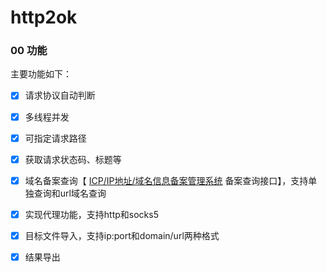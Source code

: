 # http2ok

### 00 功能

主要功能如下：

- [x] 请求协议自动判断
- [x] 多线程并发
- [x] 可指定请求路径
- [x] 获取请求状态码、标题等
- [x] 域名备案查询【 [ICP/IP地址/域名信息备案管理系统](https://beian.miit.gov.cn/#/Integrated/recordQuery) 备案查询接口】，支持单独查询和url域名查询
- [x] 实现代理功能，支持http和socks5
- [x] 目标文件导入，支持ip:port和domain/url两种格式
- [x] 结果导出

